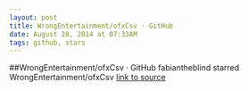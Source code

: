 ```yaml
---
layout: post
title: WrongEntertainment/ofxCsv · GitHub
date: August 28, 2014 at 07:33AM
tags: github, stars
---
```

##WrongEntertainment/ofxCsv · GitHub
fabiantheblind starred WrongEntertainment/ofxCsv
[link to source](http://ift.tt/1AWhPBq) 
